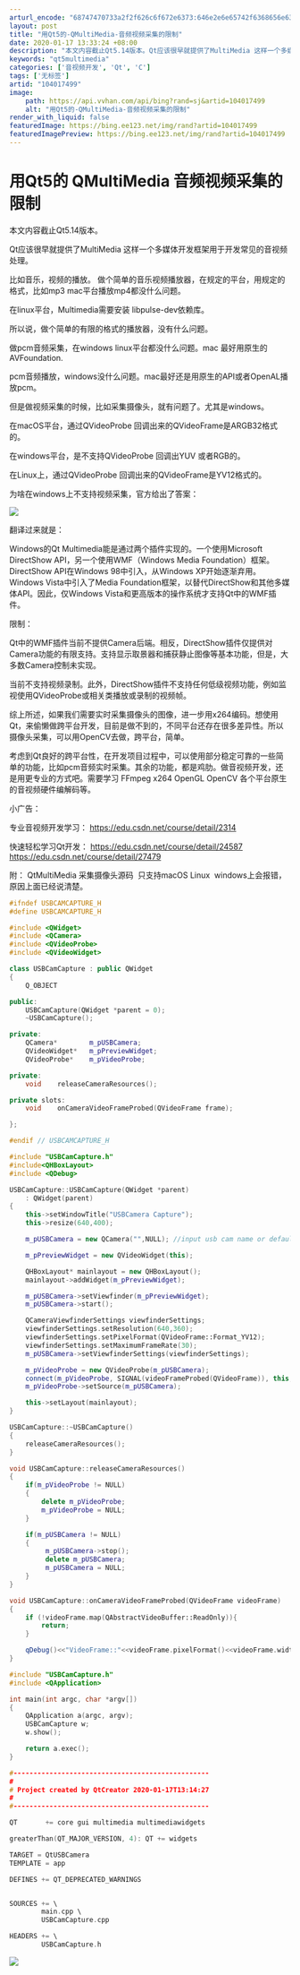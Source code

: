 ```yaml
---
arturl_encode: "68747470733a2f2f626c6f672e6373:646e2e6e65742f6368656e6368616f5f7368656e7a68656e2f:61727469636c652f64657461696c732f313034303137343939"
layout: post
title: "用Qt5的-QMultiMedia-音频视频采集的限制"
date: 2020-01-17 13:33:24 +08:00
description: "本文内容截止Qt5.14版本。Qt应该很早就提供了MultiMedia 这样一个多媒体开发框架用于开"
keywords: "qt5multimedia"
categories: ['音视频开发', 'Qt', 'C']
tags: ['无标签']
artid: "104017499"
image:
    path: https://api.vvhan.com/api/bing?rand=sj&artid=104017499
    alt: "用Qt5的-QMultiMedia-音频视频采集的限制"
render_with_liquid: false
featuredImage: https://bing.ee123.net/img/rand?artid=104017499
featuredImagePreview: https://bing.ee123.net/img/rand?artid=104017499
---
```


# 用Qt5的 QMultiMedia 音频视频采集的限制

本文内容截止Qt5.14版本。

Qt应该很早就提供了MultiMedia 这样一个多媒体开发框架用于开发常见的音视频处理。

比如音乐，视频的播放。 做个简单的音乐视频播放器，在规定的平台，用规定的格式，比如mp3 mac平台播放mp4都没什么问题。

在linux平台，Multimedia需要安装 libpulse-dev依赖库。

所以说，做个简单的有限的格式的播放器，没有什么问题。

做pcm音频采集，在windows linux平台都没什么问题。mac 最好用原生的AVFoundation.

pcm音频播放，windows没什么问题。mac最好还是用原生的API或者OpenAL播放pcm。

但是做视频采集的时候，比如采集摄像头，就有问题了。尤其是windows。

在macOS平台，通过QVideoProbe 回调出来的QVideoFrame是ARGB32格式的。

在windows平台，是不支持QVideoProbe 回调出YUV 或者RGB的。

在Linux上，通过QVideoProbe 回调出来的QVideoFrame是YV12格式的。

为啥在windows上不支持视频采集，官方给出了答案：

![](https://i-blog.csdnimg.cn/blog_migrate/0f796534fbc79b4d592487b71559d5f6.png)

翻译过来就是：

Windows的Qt Multimedia能是通过两个插件实现的。一个使用Microsoft DirectShow API，另一个使用WMF（Windows Media Foundation）框架。 DirectShow API在Windows 98中引入，从Windows XP开始逐渐弃用。 Windows Vista中引入了Media Foundation框架，以替代DirectShow和其他多媒体API。因此，仅Windows Vista和更高版本的操作系统才支持Qt中的WMF插件。

限制：
  
Qt中的WMF插件当前不提供Camera后端。相反，DirectShow插件仅提供对Camera功能的有限支持。支持显示取景器和捕获静止图像等基本功能，但是，大多数Camera控制未实现。

当前不支持视频录制。此外，DirectShow插件不支持任何低级视频功能，例如监视使用QVideoProbe或相关类播放或录制的视频帧。

综上所述，如果我们需要实时采集摄像头的图像，进一步用x264编码。想使用Qt，来偷懒做跨平台开发，目前是做不到的，不同平台还存在很多差异性。所以摄像头采集，可以用OpenCV去做，跨平台，简单。

考虑到Qt良好的跨平台性，在开发项目过程中，可以使用部分稳定可靠的一些简单的功能，比如pcm音频实时采集。其余的功能，都是鸡肋。做音视频开发，还是用更专业的方式吧。需要学习 FFmpeg x264 OpenGL OpenCV 各个平台原生的音视频硬件编解码等。

小广告：

专业音视频开发学习：
<https://edu.csdn.net/course/detail/2314>

快速轻松学习Qt开发：
<https://edu.csdn.net/course/detail/24587>
<https://edu.csdn.net/course/detail/27479>

附： QtMultiMedia 采集摄像头源码  只支持macOS Linux  windows上会报错，原因上面已经说清楚。

```cpp
#ifndef USBCAMCAPTURE_H
#define USBCAMCAPTURE_H

#include <QWidget>
#include <QCamera>
#include <QVideoProbe>
#include <QVideoWidget>

class USBCamCapture : public QWidget
{
    Q_OBJECT

public:
    USBCamCapture(QWidget *parent = 0);
    ~USBCamCapture();

private:
    QCamera*        m_pUSBCamera;
    QVideoWidget*   m_pPreviewWidget;
    QVideoProbe*    m_pVideoProbe;

private:
    void    releaseCameraResources();

private slots:
    void    onCameraVideoFrameProbed(QVideoFrame frame);

};

#endif // USBCAMCAPTURE_H

```

```cpp
#include "USBCamCapture.h"
#include<QHBoxLayout>
#include <QDebug>

USBCamCapture::USBCamCapture(QWidget *parent)
    : QWidget(parent)
{
    this->setWindowTitle("USBCamera Capture");
    this->resize(640,400);

    m_pUSBCamera = new QCamera("",NULL); //input usb cam name or default no name is ok

    m_pPreviewWidget = new QVideoWidget(this);

    QHBoxLayout* mainlayout = new QHBoxLayout();
    mainlayout->addWidget(m_pPreviewWidget);

    m_pUSBCamera->setViewfinder(m_pPreviewWidget);
    m_pUSBCamera->start();

    QCameraViewfinderSettings viewfinderSettings;
    viewfinderSettings.setResolution(640,360);
    viewfinderSettings.setPixelFormat(QVideoFrame::Format_YV12);
    viewfinderSettings.setMaximumFrameRate(30);
    m_pUSBCamera->setViewfinderSettings(viewfinderSettings);

    m_pVideoProbe = new QVideoProbe(m_pUSBCamera);
    connect(m_pVideoProbe, SIGNAL(videoFrameProbed(QVideoFrame)), this, SLOT(onCameraVideoFrameProbed(QVideoFrame)));
    m_pVideoProbe->setSource(m_pUSBCamera);

    this->setLayout(mainlayout);
}

USBCamCapture::~USBCamCapture()
{
    releaseCameraResources();
}

void USBCamCapture::releaseCameraResources()
{
    if(m_pVideoProbe != NULL)
    {
        delete m_pVideoProbe;
        m_pVideoProbe = NULL;
    }

    if(m_pUSBCamera != NULL)
    {
         m_pUSBCamera->stop();
         delete m_pUSBCamera;
         m_pUSBCamera = NULL;
    }
}

void USBCamCapture::onCameraVideoFrameProbed(QVideoFrame videoFrame)
{
    if (!videoFrame.map(QAbstractVideoBuffer::ReadOnly)){
        return;
    }

    qDebug()<<"VideoFrame::"<<videoFrame.pixelFormat()<<videoFrame.width()<<videoFrame.height();
}

```

```cpp
#include "USBCamCapture.h"
#include <QApplication>

int main(int argc, char *argv[])
{
    QApplication a(argc, argv);
    USBCamCapture w;
    w.show();

    return a.exec();
}

```

```cpp
#-------------------------------------------------
#
# Project created by QtCreator 2020-01-17T13:14:27
#
#-------------------------------------------------

QT       += core gui multimedia multimediawidgets

greaterThan(QT_MAJOR_VERSION, 4): QT += widgets

TARGET = QtUSBCamera
TEMPLATE = app

DEFINES += QT_DEPRECATED_WARNINGS


SOURCES += \
        main.cpp \
        USBCamCapture.cpp

HEADERS += \
        USBCamCapture.h

```

![](https://i-blog.csdnimg.cn/blog_migrate/af8986b0ce5786116416d553482816bc.jpeg)